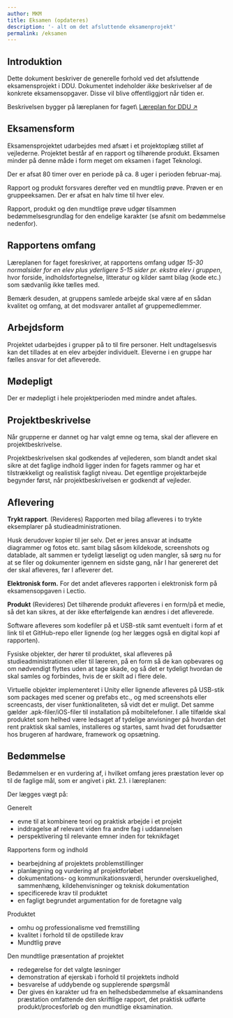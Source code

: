 ```yaml
---
author: MKM
title: Eksamen (opdateres)
description: '- alt om det afsluttende eksamenprojekt'
permalink: /eksamen
---
```

## Introduktion

Dette dokument beskriver de generelle forhold ved det afsluttende eksamensprojekt i DDU. Dokumentet indeholder *ikke* beskrivelser af de konkrete eksamensopgaver. Disse vil blive offentliggjort når tiden er. 

Beskrivelsen bygger på læreplanen for faget\ 
[Læreplan for DDU &#x2197;&#xFE0F;](https://www.uvm.dk/-/media/filer/uvm/gym-laereplaner-2017/htx/teknikfag-a-digitalt-design-og-udvikling-htx-august-2017.pdf)

## Eksamensform

Eksamensprojektet udarbejdes med afsæt i et projektoplæg stillet af vejlederne. Projektet består af en rapport og tilhørende produkt.
Eksamen minder på denne måde i form meget om eksamen i faget Teknologi. 

Der er afsat 80 timer over en periode på ca. 8 uger i perioden februar-maj.

Rapport og produkt forsvares derefter ved en mundtlig prøve. Prøven er en gruppeeksamen. Der er afsat en halv time til hver elev. 

Rapport, produkt og den mundtlige prøve udgør tilsammen bedømmelsesgrundlag for den endelige karakter (se afsnit om bedømmelse nedenfor). 

## Rapportens omfang

Læreplanen for faget foreskriver, at rapportens omfang udgør _15-30 normalsider for en elev plus yderligere 5-15 sider pr. ekstra elev i gruppen_, hvor forside, indholdsfortegnelse, litteratur og kilder samt bilag (kode etc.) som sædvanlig ikke tælles med.

Bemærk desuden, at gruppens samlede arbejde skal være af en sådan kvalitet og omfang, at det modsvarer antallet af gruppemedlemmer. 

## Arbejdsform

Projektet udarbejdes i grupper på to til fire personer. Helt undtagelsesvis kan det tillades at en elev arbejder individuelt. Eleverne i en gruppe har fælles ansvar for det afleverede.

## Mødepligt

Der er mødepligt i hele projektperioden med mindre andet aftales.

## Projektbeskrivelse

Når grupperne er dannet og har valgt emne og tema, skal der aflevere en projektbeskrivelse.

Projektbeskrivelsen skal godkendes af vejlederen, som blandt andet skal sikre at det faglige indhold ligger inden for fagets rammer og har et tilstrækkeligt og realistisk fagligt niveau. Det egentlige projektarbejde begynder først, når projektbeskrivelsen er godkendt af vejleder.

## Aflevering

**Trykt rapport**. (Revideres) Rapporten med bilag afleveres i to trykte eksemplarer på studieadministrationen. 

Husk derudover kopier til jer selv. Det er jeres ansvar at indsatte diagrammer og fotos etc. samt bilag såsom kildekode, screenshots og datablade, alt sammen er tydeligt læseligt og uden mangler, så sørg nu for at se filer og dokumenter igennem en sidste gang, når I har genereret det der skal afleveres, før I afleverer det.

**Elektronisk form.** For det andet afleveres rapporten i elektronisk form på eksamensopgaven i Lectio. 

**Produkt**
(Revideres) Det tilhørende produkt afleveres i en form/på et medie, så det kan sikres, at der ikke efterfølgende kan ændres i det afleverede. 

Software afleveres som kodefiler på et USB-stik samt eventuelt i form af et link til et GitHub-repo eller lignende (og her lægges også en digital kopi af rapporten). 

Fysiske objekter, der hører til produktet, skal afleveres på studieadministrationen eller til læreren, på en form så de kan opbevares og om nødvendigt flyttes uden at tage skade, og så det er tydeligt hvordan de skal samles og forbindes, hvis de er skilt ad i flere dele. 

Virtuelle objekter implementeret i Unity eller lignende afleveres på USB-stik som packages med scener og prefabs etc., og med screenshots eller screencasts, der viser funktionaliteten, så vidt det er muligt. Det samme gælder .apk-filer/iOS-filer til installation på mobiltelefoner. I alle tilfælde skal produktet som helhed være ledsaget af tydelige anvisninger på hvordan det rent praktisk skal samles, installeres og startes, samt hvad det forudsætter hos brugeren af hardware, framework og opsætning.

## Bedømmelse

Bedømmelsen er en vurdering af, i hvilket omfang jeres præstation lever op til de faglige mål, som er angivet i pkt. 2.1. i læreplanen:

Der lægges vægt på:

Generelt

- evne til at kombinere teori og praktisk arbejde i et projekt
- inddragelse af relevant viden fra andre fag i uddannelsen
- perspektivering til relevante emner inden for teknikfaget

Rapportens form og indhold

- bearbejdning af projektets problemstillinger
- planlægning og vurdering af projektforløbet
- dokumentations- og kommunikationsværdi, herunder overskuelighed, sammenhæng, kildehenvisninger og teknisk dokumentation
- specificerede krav til produktet
- en fagligt begrundet argumentation for de foretagne valg

Produktet

- omhu og professionalisme ved fremstilling
- kvalitet i forhold til de opstillede krav
- Mundtlig prøve

Den mundtlige præsentation af projektet

- redegørelse for det valgte løsninger
- demonstration af ejerskab i forhold til projektets indhold
- besvarelse af uddybende og supplerende spørgsmål
- Der gives én karakter ud fra en helhedsbedømmelse af eksaminandens præstation omfattende den skriftlige rapport, det praktisk udførte produkt/procesforløb og den mundtlige eksamination.
